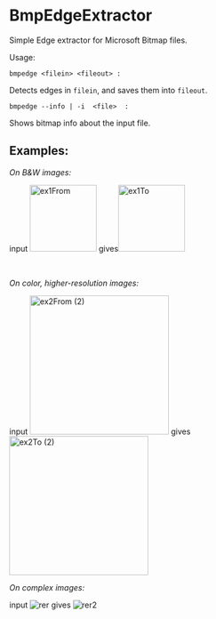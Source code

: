 # BmpEdgeExtractor
Simple Edge extractor for Microsoft Bitmap files.

Usage: 

    bmpedge <filein> <fileout> : 
   Detects edges in ```filein```, and saves them into ```fileout```.
    
    bmpedge --info | -i  <file>  : 
   Shows bitmap info about the input file.
    
    
## Examples:
<i><em>On B&W images:</i></em>

  input
  <img width="120" alt="ex1From" src="https://user-images.githubusercontent.com/24901834/147371070-8a6bb3b2-ecd4-4709-8661-65860a86296b.png">
  gives<img width="120" alt="ex1To" src="https://user-images.githubusercontent.com/24901834/147371071-ea7ff7e4-5c0a-490f-8c0b-5c5192ce9c57.png">
  
<br />

<i><em>On color, higher-resolution images:</em></i>

  input
  <img width="250" alt="ex2From (2)" src="https://user-images.githubusercontent.com/24901834/147371376-976e7e10-0412-41e9-9fa6-8f0d10a57f54.png">
  gives
  <img width="250" alt="ex2To (2)" src="https://user-images.githubusercontent.com/24901834/147371374-2064c2c7-3631-4555-b51c-ea96a37c30d6.png">

<i><em>On complex images:</em></i>

  input
  ![rer](https://user-images.githubusercontent.com/24901834/147371516-579788d5-0f50-45b2-87a3-e047771fcf59.png)
  gives
  ![rer2](https://user-images.githubusercontent.com/24901834/147371518-c8893621-0b33-431e-b5f8-0730e3b13604.png)

